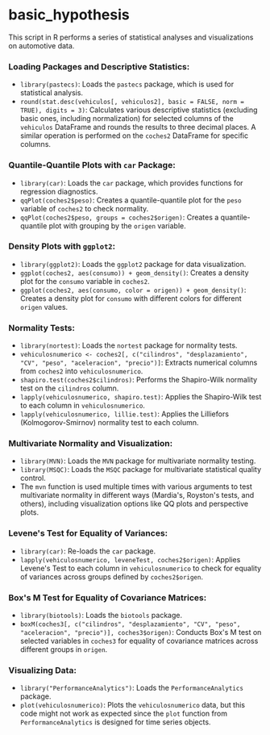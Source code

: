 # basic_hypothesis


This script in R performs a series of statistical analyses and visualizations on automotive data.

### Loading Packages and Descriptive Statistics:

- `library(pastecs)`: Loads the `pastecs` package, which is used for statistical analysis.
- `round(stat.desc(vehiculos[, vehiculos2], basic = FALSE, norm = TRUE), digits = 3)`: Calculates various descriptive statistics (excluding basic ones, including normalization) for selected columns of the `vehiculos` DataFrame and rounds the results to three decimal places. A similar operation is performed on the `coches2` DataFrame for specific columns.

### Quantile-Quantile Plots with `car` Package:

- `library(car)`: Loads the `car` package, which provides functions for regression diagnostics.
- `qqPlot(coches2$peso)`: Creates a quantile-quantile plot for the `peso` variable of `coches2` to check normality.
- `qqPlot(coches2$peso, groups = coches2$origen)`: Creates a quantile-quantile plot with grouping by the `origen` variable.

### Density Plots with `ggplot2`:

- `library(ggplot2)`: Loads the `ggplot2` package for data visualization.
- `ggplot(coches2, aes(consumo)) + geom_density()`: Creates a density plot for the `consumo` variable in `coches2`.
- `ggplot(coches2, aes(consumo, color = origen)) + geom_density()`: Creates a density plot for `consumo` with different colors for different `origen` values.

### Normality Tests:

- `library(nortest)`: Loads the `nortest` package for normality tests.
- `vehiculosnumerico <- coches2[, c("cilindros", "desplazamiento", "CV", "peso", "aceleracion", "precio")]`: Extracts numerical columns from `coches2` into `vehiculosnumerico`.
- `shapiro.test(coches2$cilindros)`: Performs the Shapiro-Wilk normality test on the `cilindros` column.
- `lapply(vehiculosnumerico, shapiro.test)`: Applies the Shapiro-Wilk test to each column in `vehiculosnumerico`.
- `lapply(vehiculosnumerico, lillie.test)`: Applies the Lilliefors (Kolmogorov-Smirnov) normality test to each column.

### Multivariate Normality and Visualization:

- `library(MVN)`: Loads the `MVN` package for multivariate normality testing.
- `library(MSQC)`: Loads the `MSQC` package for multivariate statistical quality control.
- The `mvn` function is used multiple times with various arguments to test multivariate normality in different ways (Mardia's, Royston's tests, and others), including visualization options like QQ plots and perspective plots.

### Levene's Test for Equality of Variances:

- `library(car)`: Re-loads the `car` package.
- `lapply(vehiculosnumerico, leveneTest, coches2$origen)`: Applies Levene's Test to each column in `vehiculosnumerico` to check for equality of variances across groups defined by `coches2$origen`.

### Box's M Test for Equality of Covariance Matrices:

- `library(biotools)`: Loads the `biotools` package.
- `boxM(coches3[, c("cilindros", "desplazamiento", "CV", "peso", "aceleracion", "precio")], coches3$origen)`: Conducts Box's M test on selected variables in `coches3` for equality of covariance matrices across different groups in `origen`.

### Visualizing Data:

- `library("PerformanceAnalytics")`: Loads the `PerformanceAnalytics` package.
- `plot(vehiculosnumerico)`: Plots the `vehiculosnumerico` data, but this code might not work as expected since the `plot` function from `PerformanceAnalytics` is designed for time series objects.



